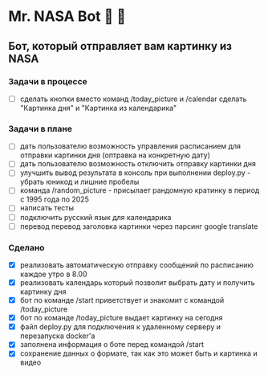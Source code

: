 # Mr. NASA Bot :rocket: :speech_balloon:

## Бот, который отправляет вам картинку из NASA

### Задачи в процессе
- [ ] сделать кнопки вместо команд /today_picture и /calendar сделать "Картинка дня" и "Картинка из календарика"

### Задачи в плане
- [ ] дать пользователю возможность управления расписанием для отправки картинки дня (оптравка на конкретную дату)
- [ ] дать пользователю возможность отключить отправку картинки дня 
- [ ] улучшить вывод результата в консоль при выполнении deploy.py - убрать юникод и лишние пробелы
- [ ] команда /random_picture - присылает рандомную кратинку в период с 1995 года по 2025
- [ ] написать тесты
- [ ] подключить русский язык для календарика
- [ ] перевод перевод заголовка картинки через парсинг google translate

### Сделано
- [x] реализовать автоматическую отправку сообщений по расписанию каждое утро в 8.00
- [x] реализовать календарь который позволит выбрать дату и получить картинку дня
- [x] бот по команде /start приветствует и знакомит с командой /today_picture
- [x] бот по команде /today_picture выдает картинку на сегодня
- [x] файл deploy.py для подключения к удаленному серверу и перезапуска docker'a
- [x] заполнена информация о боте перед командой /start
- [x] сохранение данных о формате, так как это может быть и картинка и видео